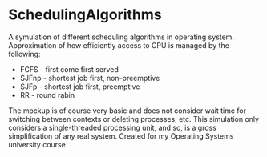 # SchedulingAlgorithms
A symulation of different scheduling algorithms in operating system. Approximation of how efficiently access to CPU is managed by the following:
- FCFS - first come first served
- SJFnp - shortest job first, non-preemptive
- SJFp - shortest job first, preemptive
- RR - round rabin

The mockup is of course very basic and does not consider wait time for switching between contexts or deleting processes, etc. This simulation only considers a single-threaded processing unit, and so, is a gross simplification of any real system.
Created for my Operating Systems university course
